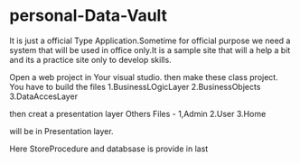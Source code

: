 # personal-Data-Vault
It is just a official Type Application.Sometime for official purpose we need a system that will be used in office only.It is a sample site that will a help a bit and its a practice site only to develop skills.


Open a web project in Your visual studio. 
then make these class project.
You have to build the files 
1.BusinessLOgicLayer
2.BusinessObjects
3.DataAccesLayer


then creat a presentation layer
Others Files - 
1,Admin
2.User
3.Home 

will be in Presentation layer.

Here StoreProcedure and databsase is provide in last 
